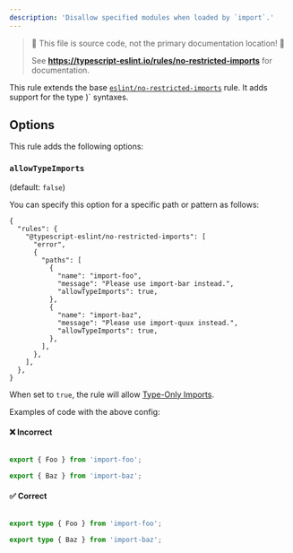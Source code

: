 ```yaml
---
description: 'Disallow specified modules when loaded by `import`.'
---
```


> 🛑 This file is source code, not the primary documentation location! 🛑
>
> See **https://typescript-eslint.io/rules/no-restricted-imports** for documentation.

This rule extends the base [`eslint/no-restricted-imports`](https://eslint.org/docs/rules/no-restricted-imports) rule. It adds support for the type )` syntaxes.

## Options

This rule adds the following options:

### `allowTypeImports`

(default: `false`)

You can specify this option for a specific path or pattern as follows:

```jsonc
{
  "rules": {
    "@typescript-eslint/no-restricted-imports": [
      "error",
      {
        "paths": [
          {
            "name": "import-foo",
            "message": "Please use import-bar instead.",
            "allowTypeImports": true,
          },
          {
            "name": "import-baz",
            "message": "Please use import-quux instead.",
            "allowTypeImports": true,
          },
        ],
      },
    ],
  },
}
```

When set to `true`, the rule will allow [Type-Only Imports](https://www.typescriptlang.org/docs/handbook/release-notes/typescript-3-8.html#type-only-imports-and-export).

Examples of code with the above config:

<!--tabs-->

#### ❌ Incorrect

```ts option='{"paths":[{"name":"import-foo","message":"Please use import-bar instead.","allowTypeImports":true},{"name":"import-baz","message":"Please use import-quux instead.","allowTypeImports":true}]}'

export { Foo } from 'import-foo';

export { Baz } from 'import-baz';
```

#### ✅ Correct

```ts option='{"paths":[{"name":"import-foo","message":"Please use import-bar instead.","allowTypeImports":true},{"name":"import-baz","message":"Please use import-quux instead.","allowTypeImports":true}]}'

export type { Foo } from 'import-foo';

export type { Baz } from 'import-baz';
```

<!--/tabs-->

